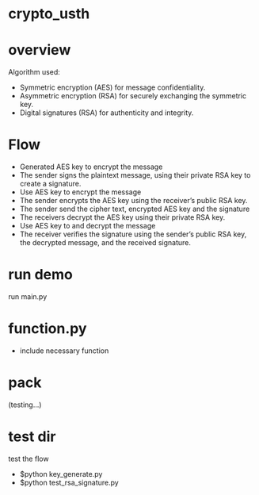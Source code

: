 # crypto_usth

# overview
Algorithm used:
- Symmetric encryption (AES) for message confidentiality.
- Asymmetric encryption (RSA) for securely exchanging the symmetric key.
- Digital signatures (RSA) for authenticity and integrity.

# Flow  
- Generated AES key to encrypt the message
- The sender signs the plaintext message, using their private RSA key to create a signature.
- Use AES key to encrypt the message
- The sender encrypts the AES key using the receiver’s public RSA key.
- The sender send the cipher text, encrypted AES key and the signature
- The receivers decrypt the AES key using their private RSA key.
- Use AES key to and decrypt the message
- The receiver verifies the signature using the sender’s public RSA key, the decrypted message, and the received signature.

# run demo
run main.py

# function.py
- include necessary function

# pack
(testing...)
# test dir
test the flow
- $python key_generate.py
- $python test_rsa_signature.py
